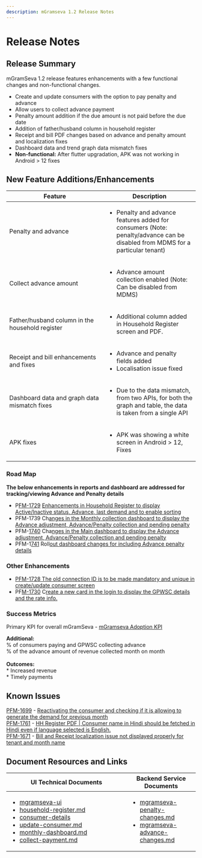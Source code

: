 ```yaml
---
description: mGramseva 1.2 Release Notes
---
```


# Release Notes

## Release Summary <a href="#release-summary" id="release-summary"></a>

mGramSeva 1.2 release features enhancements with a few functional changes and non-functional changes.

* Create and update consumers with the option to pay penalty and advance
* Allow users to collect advance payment
* Penalty amount addition if the due amount is not paid before the due date
* Addition of father/husband column in household register
* Receipt and bill PDF changes based on advance and penalty amount and localization fixes
* Dashboard data and trend graph data mismatch fixes
* **Non-functional:** After flutter upgradation, APK was not working in Android > 12 fixes

## New ‌Feature Additions/Enhancements <a href="#new-feature-additions-enhancements" id="new-feature-additions-enhancements"></a>

<table><thead><tr><th width="242">Feature</th><th>Description</th></tr></thead><tbody><tr><td>Penalty and advance</td><td><ul><li>Penalty and advance features added for consumers (Note: penalty/advance can be disabled from MDMS for a particular tenant)</li></ul></td></tr><tr><td>Collect advance amount</td><td><ul><li>Advance amount collection enabled (Note: Can be disabled from MDMS)</li></ul></td></tr><tr><td>Father/husband column in the household register</td><td><ul><li>Additional column added in Household Register screen and PDF.</li></ul></td></tr><tr><td>Receipt and bill enhancements and fixes</td><td><ul><li>Advance and penalty fields added</li><li>Localisation issue fixed</li></ul></td></tr><tr><td>Dashboard data and graph data mismatch fixes</td><td><ul><li>Due to the data mismatch, from two APIs, for both the graph and table, the data is taken from a single API</li></ul></td></tr><tr><td>APK fixes</td><td><ul><li>APK was showing a white screen in Android > 12, Fixes</li></ul></td></tr></tbody></table>

### Road Map

**The below enhancements in reports and dashboard are addressed for tracking/viewing Advance and Penalty details**

* P[FM-1729](https://digit-discuss.atlassian.net/browse/PFM-1729) [Enhancements in Household Register to display Active/Inactive status, Advance, last demand and to enable sorting](https://digit-discuss.atlassian.net/browse/PFM-1729)
* PFM-1739 Ch[anges in the Monthly collection dashboard to display the Advance adjustment, Advance/Penalty collection and pending penalty](https://digit-discuss.atlassian.net/browse/PFM-1739)
* PFM-[1740](https://digit-discuss.atlassian.net/browse/PFM-1740) Cha[nges in the Main dashboard to display the Advance adjustment, Advance/Penalty collection and pending penalty](https://digit-discuss.atlassian.net/browse/PFM-1740)
* PFM-1[741](https://digit-discuss.atlassian.net/browse/PFM-1741) Roll[out dashboard changes for including Advance penalty details](https://digit-discuss.atlassian.net/browse/PFM-1741)

### Other Enhancements

* [PFM-1728 The old connection ID is to be made mandatory and unique in create/update consumer screen](https://digit-discuss.atlassian.net/browse/PFM-1728)
* PF[M-1730](https://digit-discuss.atlassian.net/browse/PFM-1730) C[reate a new card in the login to display the GPWSC details and the rate info.](https://digit-discuss.atlassian.net/browse/PFM-1730)

### Success Metrics

Primary KPI for overall mGramSeva - [mGramseva Adoption KPI](https://docs.google.com/presentation/d/1Unpd0r\_kds6uM9swdCU4jdfACHkEy-oi/edit#slide=id.g17f4a59bf94\_0\_6)

**Additional:**\
% of consumers paying and GPWSC collecting advance \
% of the advance amount of revenue collected month on month\
\
**Outcomes:**\
\* Increased revenue\
\* Timely payments

## Known Issues

[PFM-1699](https://digit-discuss.atlassian.net/browse/PFM-1699) - [Reactivating the consumer and checking if it is allowing to generate the demand for previous month](https://digit-discuss.atlassian.net/browse/PFM-1699)\
[PFM-1761](https://digit-discuss.atlassian.net/browse/PFM-1761) - [HH Register PDF | Consumer name in Hindi should be fetched in Hindi even if language selected is English.](https://digit-discuss.atlassian.net/browse/PFM-1761)\
[PFM-1671](https://digit-discuss.atlassian.net/browse/PFM-1671) - [Bill and Receipt localization issue not displayed properly for tenant and month name](https://digit-discuss.atlassian.net/browse/PFM-1671)

## Document Resources and Links

<table><thead><tr><th width="304">UI Technical Documents</th><th>Backend Service Documents</th></tr></thead><tbody><tr><td><p></p><ul><li><a data-mention href="../technical-user-docs/mgramseva-ui/">mgramseva-ui</a></li><li><a data-mention href="../technical-user-docs/tech-user-manual/household-register.md">household-register.md</a></li><li><a data-mention href="../technical-user-docs/tech-user-manual/consumer-details/">consumer-details</a></li><li><a data-mention href="../technical-user-docs/tech-user-manual/consumer-details/update-consumer.md">update-consumer.md</a></li><li><a data-mention href="../technical-user-docs/tech-user-manual/dashboards/monthly-dashboard.md">monthly-dashboard.md</a></li><li><a data-mention href="../technical-user-docs/tech-user-manual/collect-payment.md">collect-payment.md</a></li></ul></td><td><p></p><ul><li><a data-mention href="../technical-user-docs/mgramseva-ui/mgramseva-ui/mgramseva-penalty-changes.md">mgramseva-penalty-changes.md</a></li><li><a data-mention href="../technical-user-docs/mgramseva-ui/mgramseva-ui/mgramseva-advance-changes.md">mgramseva-advance-changes.md</a></li></ul></td></tr></tbody></table>

